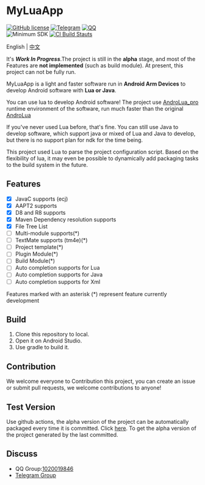 # MyLuaApp
[![GitHub license](https://img.shields.io/github/license/dingyi222666/MyLuaApp)](https://github.com/dingyi222666/MyLuaApp/blob/master/LICENSE)
[![Telegram](https://img.shields.io/badge/Join-Telegram-blue)](https://t.me/MyLuaApp)
[![QQ](https://img.shields.io/badge/Join-QQ_Group-ff69b4)](https://jq.qq.com/?_wv=1027&k=XnJ4FMvS)   
![Minimum SDK](https://img.shields.io/badge/Minimum%20SDK-26-%23ff5252)
[![CI Build Stauts](https://github.com/dingyi222666/MyLuaApp/actions/workflows/android-debug-build.yml/badge.svg)](https://github.com/dingyi222666/MyLuaApp/tree/master/.github/workflows/android-debug-build.yml)


English | [中文](https://github.com/dingyi222666/MyLuaApp/tree/master/README_ZH.md)

It's ***Work In Progress***.The project is still in the **alpha** stage, and most of the Features are **not implemented** (such as build module). At present, this project can not be fully run.

MyLuaApp is a light and faster software run in **Android Arm Devices** to develop Android software with **Lua or Java**.

You can use lua to develop Android software! The project use [AndroLua_pro](https://github.com/nirenr/AndroLua_pro) runtime environment of the software, run much faster than the original [AndroLua](https://github.com/mkottman/AndroLua)

If you've never used Lua before, that's fine. You can still use Java to develop software, which support java or mixed of Lua and Java to develop, but there is no support plan for ndk for the time being.

This project used Lua to parse the project configuration script. Based on the flexibility of lua, it may even be possible to dynamically add packaging tasks to the build system in the future.

## Features
- [x] JavaC supports (ecj)
- [x] AAPT2 supports
- [x] D8 and R8 supports
- [x] Maven Dependency resolution supports
- [x] File Tree List
- [ ] Multi-module supports(*)
- [ ] TextMate supports (tm4e)(*)
- [ ] Project template(*)
- [ ] Plugin Module(*)
- [ ] Build Module(*)
- [ ] Auto completion supports for Lua
- [ ] Auto completion supports for Java
- [ ] Auto completion supports for Xml

Features marked with an asterisk (*) represent feature currently development

## Build
1. Clone this repository to local.
2. Open it on Android Studio.
3. Use gradle to build it.

## Contribution
We welcome everyone to Contribution this project, you can create an issue or submit pull requests, we welcome contributions to anyone!

## Test Version
Use github actions, the alpha version of the project can be automatically packaged every time it is committed. Click [here](https://github.com/dingyi222666/MyLuaApp/actions).
To get the alpha version of the project generated by the last committed.

## Discuss
 - QQ Group:[1020019846](https://jq.qq.com/?_wv=1027&k=zGdBLMr8)
 - [Telegram Group](https://t.me/MyLuaApp)
